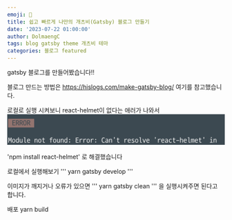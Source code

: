 ```yaml
---
emoji: 🧢
title: 쉽고 빠르게 나만의 개츠비(Gatsby) 블로그 만들기
date: '2023-07-22 01:00:00'
author: DolmaengC
tags: blog gatsby theme 개츠비 테마
categories: 블로그 featured
---
```


gatsby 블로그를 만들어봤습니다!!

블로그 만드는 방법은 https://hislogs.com/make-gatsby-blog/ 여기를 참고했습니다.

로컬로 실행 시켜보니 react-helmet이 없다는 애러가 나와서 
 ![react-helmet-error.png](react-helmet-error.png)

 'npm install react-helmet'
 로 해결했습니다
 
 로컬에서 실행해보기
 ''' yarn gatsby develop '''

 이미지가 깨지거나 오류가 있으면
 ''' yarn gatsby clean '''
 을 실행시켜주면 된다고 합니다.

 배포
yarn build